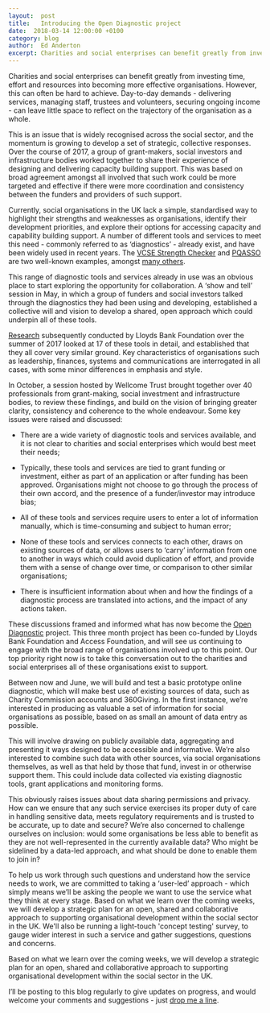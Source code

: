 ```yaml
---
layout:  post
title:   Introducing the Open Diagnostic project
date:  2018-03-14 12:00:00 +0100
category: blog
author:  Ed Anderton
excerpt: Charities and social enterprises can benefit greatly from investing time, effort and resources into becoming more effective organisations. However, this can often be hard to achieve. Day-to-day demands - delivering services, managing staff, trustees and volunteers, securing ongoing income - can leave little space to reflect on the trajectory of the organisation as a whole.  
---
```

Charities and social enterprises can benefit greatly from investing time, effort and resources into becoming more effective organisations. However, this can often be hard to achieve. Day-to-day demands - delivering services, managing staff, trustees and volunteers, securing ongoing income - can leave little space to reflect on the trajectory of the organisation as a whole.  

This is an issue that is widely recognised across the social sector, and the momentum is growing to develop a set of strategic, collective responses. Over the course of 2017, a group of grant-makers, social investors and infrastructure bodies worked together to share their experience of designing and delivering capacity building support. This was based on broad agreement amongst all involved that such work could be more targeted and effective if there were more coordination and consistency between the funders and providers of such support.

Currently, social organisations in the UK lack a simple, standardised way to highlight their strengths and weaknesses as organisations, identify their development priorities, and explore their options for accessing capacity and capability building support.  A number of different tools and services to meet this need - commonly referred to as ‘diagnostics’ - already exist, and have been widely used in recent years. The [VCSE Strength Checker](https://vcsestrengthchecker.org.uk) and [PQASSO](https://www.ncvo.org.uk/practical-support/quality-and-standards/pqasso ) are two well-known examples, amongst [many others](https://docs.google.com/spreadsheets/d/19DmBh2vbhR0vXtFuE49nxTVAAmTvyEI3oDn9Q9QDdCY/edit?usp=sharing).

This range of diagnostic tools and services already in use was an obvious place to start exploring the opportunity for collaboration. A ‘show and tell’ session in May, in which a group of funders and social investors talked through the diagnostics they had been using and developing, established a collective will and vision to develop a shared, open approach which could underpin all of these tools.

[Research](https://docs.google.com/presentation/d/1tF8P_WcgW_WJh7jgTv9AIrSdPcEThJJ1f8QYAq8twbg/edit?usp=sharing) subsequently conducted by Lloyds Bank Foundation over the summer of 2017 looked at 17 of these tools in detail, and established that they all cover very similar ground. Key characteristics of organisations such as leadership, finances, systems and communications are interrogated in all cases, with some minor differences in emphasis and style.

In October, a session hosted by Wellcome Trust brought together over 40 professionals from grant-making, social investment and infrastructure bodies, to review these findings, and build on the vision of bringing greater clarity, consistency and coherence to the whole endeavour. Some key issues were raised and discussed:

* There are a wide variety of diagnostic tools and services available, and it is not clear to charities and social enterprises which would best meet their needs;

* Typically, these tools and services are tied to grant funding or investment, either as part of an application or after funding has been approved. Organisations might not choose to go through the process of their own accord, and the presence of a funder/investor may introduce bias;

* All of these tools and services require users to enter a lot of information manually, which is time-consuming and subject to human error;

* None of these tools and services connects to each other, draws on existing sources of data, or allows users to ‘carry’ information from one to another in ways which could avoid duplication of effort, and provide them with a sense of change over time, or comparison to other similar organisations;

* There is insufficient information about when and how the findings of a diagnostic process are translated into actions, and the impact of any actions taken.

These discussions framed and informed what has now become the [Open Diagnostic](http://socialeconomydatalab.org/open-diagnostic) project. This three month project has been co-funded by Lloyds Bank Foundation and Access Foundation, and will see us continuing to engage with the broad range of organisations involved up to this point. Our top priority right now is to take this conversation out to the charities and social enterprises all of these organisations exist to support.

Between now and June, we will build and test a basic prototype online diagnostic, which will make best use of existing sources of data, such as Charity Commission accounts and 360Giving. In the first instance, we’re interested in producing as valuable a set of information for social organisations as possible, based on as small an amount of data entry as possible.

This will involve drawing on publicly available data, aggregating and presenting it ways designed to be accessible and informative. We’re also interested to combine such data with other sources, via social organisations themselves, as well as that held by those that fund, invest in or otherwise support them. This could include data collected via existing diagnostic tools, grant applications and monitoring forms.

This obviously raises issues about data sharing permissions and privacy. How can we ensure that any such service exercises its proper duty of care in handling sensitive data, meets regulatory requirements and is trusted to be accurate, up to date and secure? We’re also concerned to challenge ourselves on inclusion: would some organisations be less able to benefit as they are not well-represented in the currently available data? Who might be sidelined by a data-led approach, and what should be done to enable them to join in?

To help us work through such questions and understand how the service needs to work, we are committed to taking a ‘user-led’ approach - which simply means we’ll be asking the people we want to use the service what they think at every stage. Based on what we learn over the coming weeks, we will develop a strategic plan for an open, shared and collaborative approach to supporting organisational development within the social sector in the UK. We'll also be running a light-touch 'concept testing' survey, to gauge wider interest in such a service and gather suggestions, questions and concerns.

Based on what we learn over the coming weeks, we will develop a strategic plan for an open, shared and collaborative approach to supporting organisational development within the social sector in the UK.


I’ll be posting to this blog regularly to give updates on progress, and would welcome your comments and suggestions - just [drop me a line](mailto:ed@socialeconomydatalab.org).
